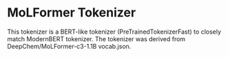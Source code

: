 # MoLFormer Tokenizer
This tokenizer is a BERT-like tokenizer (PreTrainedTokenizerFast) to closely match ModernBERT tokenizer.
The tokenizer was derived from DeepChem/MoLFormer-c3-1.1B vocab.json.
